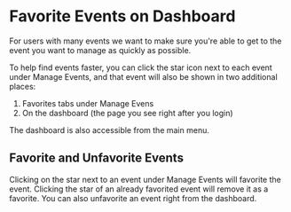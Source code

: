 # Favorite Events on Dashboard

For users with many events we want to make sure you're able to get to the event you want to manage as quickly as possible.

To help find events faster, you can click the star icon next to each event under Manage Events, and that event will also be shown in
two additional places:

1. Favorites tabs under Manage Evens
2. On the dashboard (the page you see right after you login)

The dashboard is also accessible from the main menu.

## Favorite and Unfavorite Events

Clicking on the star next to an event under Manage Events will favorite the event. Clicking the star of an already
favorited event will remove it as a favorite.  You can also unfavorite an event right from the dashboard.
